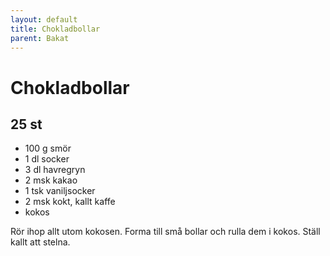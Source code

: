 ```yaml
---
layout: default
title: Chokladbollar
parent: Bakat
---
```

# Chokladbollar

## 25 st

-   100 g smör
-   1 dl socker
-   3 dl havregryn
-   2 msk kakao
-   1 tsk vaniljsocker
-   2 msk kokt, kallt kaffe
-   kokos

Rör ihop allt utom kokosen. Forma till små bollar och rulla dem i kokos.
Ställ kallt att stelna.
